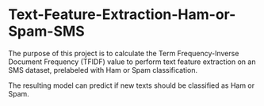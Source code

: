 # Text-Feature-Extraction-Ham-or-Spam-SMS

The purpose of this project is to calculate the Term Frequency-Inverse Document Frequency (TFIDF) value to perform text feature extraction on an SMS dataset, prelabeled with Ham or Spam classification.

The resulting model can predict if new texts should be classified as Ham or Spam. 
